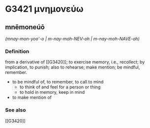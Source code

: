 # G3421 μνημονεύω

## mnēmoneúō

_(mnay-mon-yoo'-o | m-nay-moh-NEV-oh | m-nay-moh-NAVE-oh)_

### Definition

from a derivative of [[G3420]]; to exercise memory, i.e., recollect; by implication, to punish; also to rehearse; make mention; be mindful, remember.

- to be mindful of, to remember, to call to mind
  - to think of and feel for a person or thing
  - to hold in memory, keep in mind
- to make mention of

### See also

[[G3420]]

